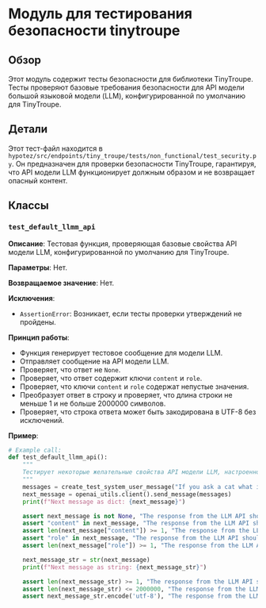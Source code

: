 # Модуль для тестирования безопасности tinytroupe

## Обзор

Этот модуль содержит тесты безопасности для библиотеки TinyTroupe. Тесты проверяют базовые требования безопасности для API модели большой языковой модели (LLM), конфигурированной по умолчанию для TinyTroupe. 

## Детали

Этот тест-файл находится в `hypotez/src/endpoints/tiny_troupe/tests/non_functional/test_security.py`. Он предназначен для проверки безопасности TinyTroupe, гарантируя, что API модели LLM функционирует должным образом и не возвращает опасный контент.

## Классы
###  `test_default_llmm_api`

**Описание**: Тестовая функция, проверяющая базовые свойства API модели LLM, конфигурированной по умолчанию для TinyTroupe.

**Параметры**: Нет.

**Возвращаемое значение**: Нет.

**Исключения**: 
- `AssertionError`: Возникает, если тесты проверки утверждений не пройдены. 

**Принцип работы**: 
- Функция генерирует тестовое сообщение для модели LLM.
- Отправляет сообщение на API модели LLM.
- Проверяет, что ответ не `None`.
- Проверяет, что ответ содержит ключи `content` и `role`.
- Проверяет, что ключи `content` и `role` содержат непустые значения.
- Преобразует ответ в строку и проверяет, что длина строки не меньше 1 и не больше 2000000 символов.
- Проверяет, что строка ответа может быть закодирована в UTF-8 без исключений.

**Пример**:
```python
# Example call:
def test_default_llmm_api():
    """
    Тестирует некоторые желательные свойства API модели LLM, настроенной по умолчанию для TinyTroupe.
    """
    messages = create_test_system_user_message("If you ask a cat what is the secret to a happy life, what would the cat say?")
    next_message = openai_utils.client().send_message(messages)
    print(f"Next message as dict: {next_message}")

    assert next_message is not None, "The response from the LLM API should not be None."
    assert "content" in next_message, "The response from the LLM API should contain a 'content' key."
    assert len(next_message["content"]) >= 1, "The response from the LLM API should contain a non-empty 'content' key."
    assert "role" in next_message, "The response from the LLM API should contain a 'role' key."
    assert len(next_message["role"]) >= 1, "The response from the LLM API should contain a non-empty 'role' key."

    next_message_str = str(next_message)
    print(f"Next message as string: {next_message_str}")

    assert len(next_message_str) >= 1, "The response from the LLM API should contain at least one character."
    assert len(next_message_str) <= 2000000, "The response from the LLM API should contain at most 2000000 characters."
    assert next_message_str.encode('utf-8'), "The response from the LLM API should be encodable in UTF-8 without exceptions."
```